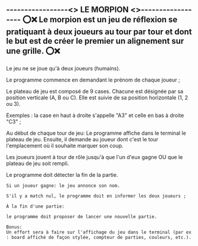 -----------------<> LE MORPION <>------------------
 ⭕❌ Le morpion est un jeu de réflexion se pratiquant à deux joueurs au tour par tour et dont le but est de créer le premier un alignement sur une grille. ⭕❌ 
----------------------------------------------------

Le jeu ne se joue qu'à deux joueurs (humains).

Le programme commence en demandant le prénom de chaque joueur ;

Le plateau de jeu est composé de 9 cases.
Chacune est désignée par sa position verticale (A, B ou C).
Elle est suivie de sa position horizontale (1, 2 ou 3). 

Exemples : la case en haut à droite s'appelle "A3" et celle en bas à droite "C3" ;


Au début de chaque tour de jeu:
Le programme affiche dans le terminal le plateau de jeu. 
Ensuite, il demande au joueur dont c'est le tour l'emplacement où il souhaite marquer son coup.

Les joueurs jouent à tour de rôle jusqu'à que l'un d'eux gagne OU que le plateau de jeu soit rempli.

Le programme doit détecter la fin de la partie. 

    Si un joueur gagne: le jeu annonce son nom. 

    S'il y a match nul, le programme doit en informer les deux joueurs ;

    À la fin d'une partie:

    le programme doit proposer de lancer une nouvelle partie.

    Bonus:
    Un effort sera à faire sur l'affichage du jeu dans le terminal (par ex : board affiché de façon stylée, compteur de parties, couleurs, etc.).
